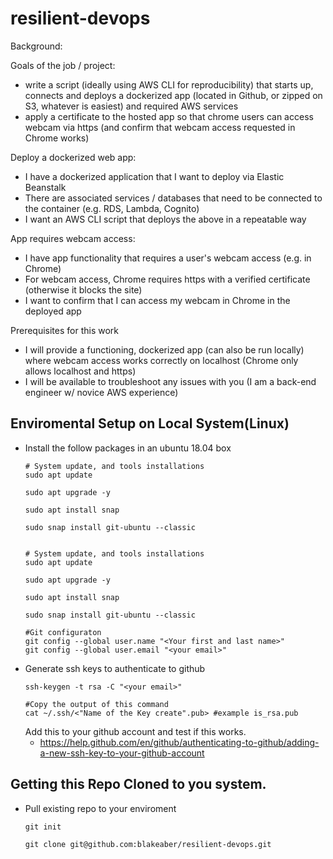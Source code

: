 # resilient-devops
Background:

Goals of the job / project:
- write a script (ideally using AWS CLI for reproducibility) that starts up, connects and deploys a dockerized app (located in Github, or zipped on S3, whatever is easiest) and required AWS services
- apply a certificate to the hosted app so that chrome users can access webcam via https (and confirm that webcam access requested in Chrome works)

Deploy a dockerized web app:
- I have a dockerized application that I want to deploy via Elastic Beanstalk
- There are associated services / databases that need to be connected to the container (e.g. RDS, Lambda, Cognito)
- I want an AWS CLI script that deploys the above in a repeatable way

App requires webcam access:
- I have app functionality that requires a user's webcam access (e.g. in Chrome)
- For webcam access, Chrome requires https with a verified certificate (otherwise it blocks the site)
- I want to confirm that I can access my webcam in Chrome in the deployed app

Prerequisites for this work
- I will provide a functioning, dockerized app (can also be run locally) where webcam access works correctly on localhost (Chrome only allows localhost and https)
- I will be available to troubleshoot any issues with you (I am a back-end engineer w/ novice AWS experience)


## Enviromental Setup on Local System(Linux)
- Install the follow packages in an ubuntu 18.04 box
  ```
  # System update, and tools installations
  sudo apt update
  
  sudo apt upgrade -y
  
  sudo apt install snap
  
  sudo snap install git-ubuntu --classic
  
  
  # System update, and tools installations
  sudo apt update
  
  sudo apt upgrade -y
  
  sudo apt install snap
  
  sudo snap install git-ubuntu --classic
  
  #Git configuraton
  git config --global user.name "<Your first and last name>"
  git config --global user.email "<your email>"
  ```
- Generate ssh keys to authenticate to github
  ```
  ssh-keygen -t rsa -C "<your email>"
  
  #Copy the output of this command
  cat ~/.ssh/<"Name of the Key create".pub> #example is_rsa.pub
  
  ```
  Add this to your github account and test if this works.
  - https://help.github.com/en/github/authenticating-to-github/adding-a-new-ssh-key-to-your-github-account
 
## Getting this Repo Cloned to you system.
- Pull existing repo to your enviroment
  ```
  git init
  
  git clone git@github.com:blakeaber/resilient-devops.git
  
  ```
